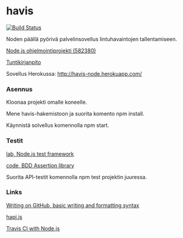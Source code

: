 # havis

[![Build Status](https://travis-ci.org/tzpr/havis.png)](https://travis-ci.org/tzpr/havis)

Noden päällä pyörivä palvelinsovellus lintuhavaintojen tallentamiseen. 

[Node.js ohjelmointiprojekti (582380)](https://www.cs.helsinki.fi/courses/582380/2017/v/k/1)

[Tuntikirjanpito](https://docs.google.com/spreadsheets/d/1NBLY_1rivcEe-nJNlVcYG_qPZA2MytAvqKgr4fHQSiY/edit?usp=sharing)

Sovellus Herokussa: http://havis-node.herokuapp.com/

### Asennus
Kloonaa projekti omalle koneelle. 

Mene havis-hakemistoon ja suorita komento npm install.

Käynnistä solvellus komennolla npm start.

### Testit
[lab, Node.js test framework](https://github.com/hapijs/lab)

[code, BDD Assertion library](https://github.com/hapijs/code)

Suorita API-testit komennolla npm test projektin juuressa.



### Links
[Writing on GitHub, basic writing and formatting syntax](https://help.github.com/articles/basic-writing-and-formatting-syntax/)

[hapi.js](https://hapijs.com/)

[Travis CI with Node.js](https://docs.travis-ci.com/user/languages/javascript-with-nodejs/)

